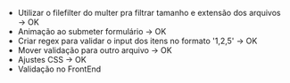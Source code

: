 - Utilizar o filefilter do multer pra filtrar tamanho e extensão dos arquivos -> OK
- Animação ao submeter formulário -> OK
- Criar regex para validar o input dos itens no formato '1,2,5' -> OK
- Mover validação para outro arquivo -> OK
- Ajustes CSS -> OK
- Validação no FrontEnd